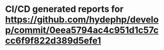 # CI/CD generated reports for https://github.com/hydephp/develop/commit/0eea5794ac4c951d1c57ccc6f9f822d389d5efe1
